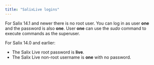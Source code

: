```yaml
---
title: "SalixLive logins"
---
```


For Salix 14.1 and newer there is no root user. You can log in as user
**one** and the password is also **one**. User **one** can use the
*sudo* command to execute commands as the superuser.

For Salix 14.0 and earlier:
- The Salix Live root password is **live**.
- The Salix Live non-root username is **one** with no password.


